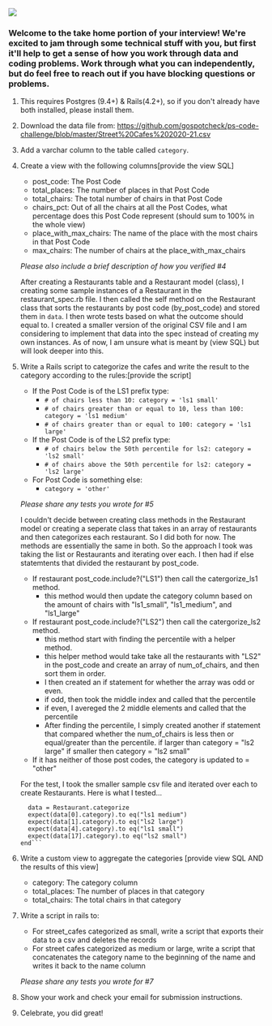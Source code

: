 ![](https://assets-global.website-files.com/5b69e8315733f2850ec22669/5b749a4663ff82be270ff1f5_GSC%20Lockup%20(Orange%20%3A%20Black).svg)

### Welcome to the take home portion of your interview! We're excited to jam through some technical stuff with you, but first it'll help to get a sense of how you work through data and coding problems. Work through what you can independently, but do feel free to reach out if you have blocking questions or problems.

1) This requires Postgres (9.4+) & Rails(4.2+), so if you don't already have both installed, please install them.

2) Download the data file from: https://github.com/gospotcheck/ps-code-challenge/blob/master/Street%20Cafes%202020-21.csv

3) Add a varchar column to the table called `category`. 

4) Create a view with the following columns[provide the view SQL]
    - post_code: The Post Code
    - total_places: The number of places in that Post Code
    - total_chairs: The total number of chairs in that Post Code
    - chairs_pct: Out of all the chairs at all the Post Codes, what percentage does this Post Code represent (should sum to 100% in the whole view)
    - place_with_max_chairs: The name of the place with the most chairs in that Post Code
    - max_chairs: The number of chairs at the place_with_max_chairs
	
    *Please also include a brief description of how you verified #4*
    
    After creating a Restaurants table and a Restaurant model (class), I creating some sample instances of a Restaurant in the 
    restaurant_spec.rb file. I then called the self method on the Restaurant class that sorts the restaurants by post code (by_post_code)
    and stored them in `data`.
    I then wrote tests based on what the outcome should equal to. 
    I created a smaller version of the original CSV file and I am considering to implement that data into the spec instead of creating my own instances. 
    As of now, I am unsure what is meant by (view SQL) but will look deeper into this.
    

5) Write a Rails script to categorize the cafes and write the result to the category according to the rules:[provide the script]
    - If the Post Code is of the LS1 prefix type:
        - `# of chairs less than 10: category = 'ls1 small'`
        - `# of chairs greater than or equal to 10, less than 100: category = 'ls1 medium'`
        - `# of chairs greater than or equal to 100: category = 'ls1 large' `
    - If the Post Code is of the LS2 prefix type: 
        - `# of chairs below the 50th percentile for ls2: category = 'ls2 small'`
        - `# of chairs above the 50th percentile for ls2: category = 'ls2 large'`
    - For Post Code is something else:
        - `category = 'other'`

    *Please share any tests you wrote for #5*
    
    I couldn't decide between creating class methods in the Restaurant model or creating a seperate class that takes in an array of restaurants and then categorizes each restaurant. So I did both for now. The methods are essentially the same in both. 
    So the approach I took was taking the list or Restaurants and iterating over each. I then had if else statemtents that divided the restaurant by post_code. 
    - If restaurant post_code.include?("LS1") then call the catergorize_ls1 method. 
    	- this method would then update the category column based on the amount of chairs with "ls1_small", "ls1_medium", and "ls1_large"
    - If restaurant post_code.include?("LS2") then call the catergorize_ls2 method. 
    	- this method start with finding the percentile with a helper method.
    	- this helper method would take take all the restaurants with "LS2" in the post_code and create an array of num_of_chairs, and then sort them in order.
    	- I then created an if statement for whether the array was odd or even.
    	- if odd, then took the middle index and called that the percentile
    	- if even, I avereged the 2 middle elements and called that the percentile
    	- After finding the percentile, I simply created another if statement that compared whether the num_of_chairs is less then or equal/greater than the percentile. if larger than category = "ls2 large" if smaller then category = "ls2 small"
    - If it has neither of those post codes, the category is updated to = "other"

    For the test, I took the smaller sample csv file and iterated over each to create Restaurants. Here is what I tested...
    ```    it '.categorize_cafes' do
      data = Restaurant.categorize
      expect(data[0].category).to eq("ls1 medium")
      expect(data[1].category).to eq("ls2 large")
      expect(data[4].category).to eq("ls1 small")
      expect(data[17].category).to eq("ls2 small")
    end```

6) Write a custom view to aggregate the categories [provide view SQL AND the results of this view]
    - category: The category column
    - total_places: The number of places in that category
    - total_chairs: The total chairs in that category

7) Write a script in rails to:
    - For street_cafes categorized as small, write a script that exports their data to a csv and deletes the records
    - For street cafes categorized as medium or large, write a script that concatenates the category name to the beginning of the name and writes it back to the name column
	
    *Please share any tests you wrote for #7*

8) Show your work and check your email for submission instructions.

9) Celebrate, you did great! 


